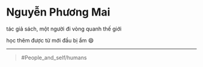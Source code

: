 # Nguyễn Phương Mai

tác giả sách, một người đi vòng quanh thế giới

học thêm được từ mới đầu bị ẩm 😄

---

> #People_and_self/humans
